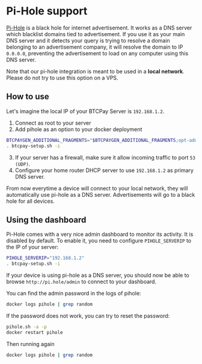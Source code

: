 # Pi-Hole support

[Pi-Hole](https://pi-hole.net/) is a black hole for internet advertisement.
It works as a DNS server which blacklist domains tied to advertisement. If you use it as your main DNS server and it detects your query is trying to resolve a domain belonging to an advertisement company, it will resolve the domain to IP `0.0.0.0`, preventing the advertisement to load on any computer using this DNS server.

Note that our pi-hole integration is meant to be used in a **local network**. Please do not try to use this option on a VPS.

## How to use

Let's imagine the local IP of your BTCPay Server is `192.168.1.2`.

1. Connect as root to your server
2. Add pihole as an option to your docker deployment

```bash
BTCPAYGEN_ADDITIONAL_FRAGMENTS="$BTCPAYGEN_ADDITIONAL_FRAGMENTS;opt-add-pihole"
. btcpay-setup.sh -i
```

3. If your server has a firewall, make sure it allow incoming traffic to port `53 (UDP)`.
4. Configure your home router DHCP server to use `192.168.1.2` as primary DNS server.


From now everytime a device will connect to your local network, they will automatically use pi-hole as a DNS server. Advertisements will go to a black hole for all devices.

## Using the dashboard

Pi-Hole comes with a very nice admin dashboard to monitor its activity.
It is disabled by default. To enable it, you need to configure `PIHOLE_SERVERIP` to the IP of your server:

```bash
PIHOLE_SERVERIP="192.168.1.2"
. btcpay-setup.sh -i
```

If your device is using pi-hole as a DNS server, you should now be able to browse `http://pi.hole/admin` to connect to your dashboard.

You can find the admin password in the logs of pihole:

```bash
docker logs pihole | grep random
```

If the password does not work, you can try to reset the password:

```bash
pihole.sh -a -p
docker restart pihole
```

Then running again

```bash
docker logs pihole | grep random
```
